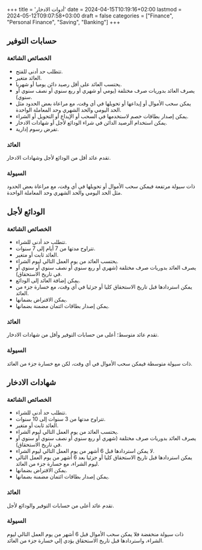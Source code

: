 +++
title = 'أدوات الادخار'
date = 2024-04-15T10:19:16+02:00
lastmod = 2024-05-12T09:07:58+03:00
draft = false
categories = ["Finance", "Personal Finance", "Saving", "Banking"]
+++
## حسابات التوفير

### الخصائص الشائعة

- تتطلب حد أدنى للفتح.
- العائد متغير.
- يحتسب العائد على أقل رصيد دائن يوميا أو شهريا.
- يصرف العائد بدوريات صرف مختلفة (يومي أو شهري أو ربع سنوي أو نصف سنوي أو سنوي).
- يمكن سحب الأموال أو إيداعها أو تحويلها في أي وقت، مع مراعاة بعض الحدود مثل الحد اليومي والحد الشهري وحد المعاملة الواحدة.
- يمكن إصدار بطاقات خصم لاستخدمها في السحب أو الإيداع أو التحويل أو الشراء.
- يمكن استخدام الرصيد الدائن في شراء الودائع لأجل أو شهادات الادخار.
- تفرض رسوم إدارية.

### العائد

تقدم عائد أقل من الودائع لأجل وشهادات الادخار.

### السيولة

ذات سيولة مرتفعة فيمكن سحب الأموال أو تحويلها في أي وقت، مع مراعاة بعض الحدود مثل الحد اليومي والحد الشهري وحد المعاملة الواحدة.

## الودائع لأجل

### الخصائص الشائعة

- تتطلب حد أدنى للشراء.
- تتراوح مدتها من 7 أيام إلى 7 سنوات.
- العائد ثابت أو متغير.
- يحتسب العائد من يوم العمل التالي ليوم الشراء.
- يصرف العائد بدوريات صرف مختلفة (شهري أو ربع سنوي أو نصف سنوي أو سنوي أو في تاريخ الاستحقاق).
- يمكن إضافة العائد إلى الودائع.
- يمكن استردادها قبل تاريخ الاستحقاق كليا أو جزئيا في أي وقت، مع خسارة جزء من العائد.
- يمكن الاقتراض بضمانها.
- يمكن إصدار بطاقات ائتمان مضمنة بضمانها.

### العائد

تقدم عائد متوسط؛ أعلى من حسابات التوفير وأقل من شهادات الادخار.

### السيولة

ذات سيولة متوسطة فيمكن سحب الأموال في أي وقت، لكن مع خسارة جزء من العائد.

## شهادات الادخار

### الخصائص الشائعة

- تتطلب حد أدنى للشراء.
- تتراوح مدتها من 3 سنوات إلى 10 سنوات.
- العائد ثابت أو متغير.
- يحتسب العائد من يوم العمل التالي ليوم الشراء.
- يصرف العائد بدوريات صرف مختلفة (شهري أو ربع سنوي أو نصف سنوي أو سنوي أو في تاريخ الاستحقاق).
- لا يمكن استردادها قبل 6 أشهر من يوم العمل التالي ليوم الشراء.
- يمكن استردادها قبل تاريخ الاستحقاق كليا أو جزئيا بعد 6 أشهر من يوم العمل التالي ليوم الشراء، مع خسارة جزء من العائد.
- يمكن الاقتراض بضمانها.
- يمكن إصدار بطاقات ائتمان مضمنة بضمانها.

### العائد

تقدم عائد أعلى من حسابات التوفير والودائع لأجل.

### السيولة

ذات سيولة منخفضة فلا يمكن سحب الأموال قبل 6 أشهر من يوم العمل التالي ليوم الشراء، واستردادها قبل تاريخ الاستحقاق يؤدي إلي خسارة جزء من العائد.

